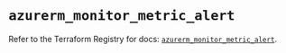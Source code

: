 # `azurerm_monitor_metric_alert`

Refer to the Terraform Registry for docs: [`azurerm_monitor_metric_alert`](https://registry.terraform.io/providers/hashicorp/azurerm/3.93.0/docs/resources/monitor_metric_alert).
